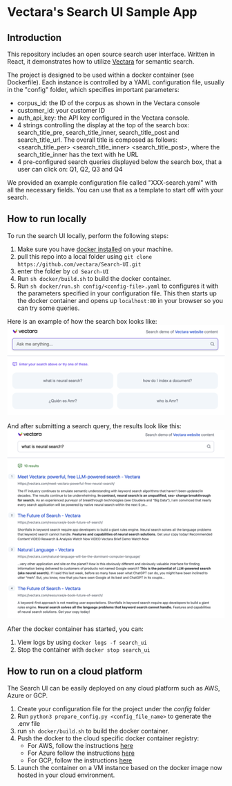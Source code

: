 # Vectara's Search UI Sample App

## Introduction

This repository includes an open source search user interface.
Written in React, it demonstrates how to utilize [Vectara](www.vectara.com) for semantic search.

The project is designed to be used within a docker container (see Dockerfile).
Each instance is controlled by a YAML configuration file, usually in the "config" folder, which specifies important parameters:
* corpus_id: the ID of the corpus as shown in the Vectara console
* customer_id: your customer ID
* auth_api_key: the API key configured in the Vectara console. 
* 4 strings controlling the display at the top of the search box: search_title_pre, search_title_inner, search_title_post and search_title_url. The overall title is composed as follows: <search_title_per> <search_title_inner> <search_title_post>, where the search_title_inner has the text with he URL
* 4 pre-configured search queries displayed below the search box, that a user can click on: Q1, Q2, Q3 and Q4

We provided an example configuration file called "XXX-search.yaml" with all the necessary fields. You can use that as a template to start off with your search.

## How to run locally
To run the search UI locally, perform the following steps:
1. Make sure you have [docker installed](https://docs.docker.com/engine/install/) on your machine. 
2. pull this repo into a local folder using `git clone https://github.com/vectara/Search-UI.git`
3. enter the folder by `cd Search-UI`
4. Run `sh docker/build.sh` to build the docker container.
5. Run `sh docker/run.sh config/<config-file>.yaml` to configures it with the parameters specified in your configuration file. This then starts up the docker container and opens up `localhost:80` in your browser so you can try some queries.

Here is an example of how the search box looks like:
![Search box](img/box.png?raw=true "Search Box")

And after submitting a search query, the results look like this:
![Search Results](img/results.png?raw=true "Search Results")

After the docker container has started, you can:
1. View logs by using `docker logs -f search_ui`
2. Stop the container with `docker stop search_ui`

## How to run on a cloud platform
The Search UI can be easily deployed on any cloud platform such as AWS, Azure or GCP.
1. Create your configuration file for the project under the *config* folder
2. Run `python3 prepare_config.py <config_file_name>` to generate the .env file
3. run `sh docker/build.sh` to build the docker container.
4. Push the docker to the cloud specific docker container registry:
   * For AWS, follow the instructions [here](https://docs.aws.amazon.com/AmazonECS/latest/developerguide/docker-basics.html)
   * For Azure follow the instructions [here](https://learn.microsoft.com/en-us/azure/container-apps/get-started-existing-container-image-portal?pivots=container-apps-private-registry)
   * For GCP, follow the instructions [here](https://cloud.google.com/run/docs/quickstarts/build-and-deploy)
5. Launch the container on a VM instance based on the docker image now hosted in your cloud environment. 

